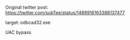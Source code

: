 Original twitter post: https://twitter.com/subTee/status/1488916163388137477

target: odbcad32.exe

UAC bypass



